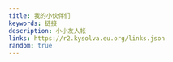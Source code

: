 ```yaml
---
title: 我的小伙伴们
keywords: 链接
description: 小小友人帐
links: https://r2.kysolva.eu.org/links.json
random: true
---
```


<YunLinks :links="frontmatter.links" :random="frontmatter.random" errorImg="https://cdn.yunyoujun.cn/img/avatar/none.jpg" />
